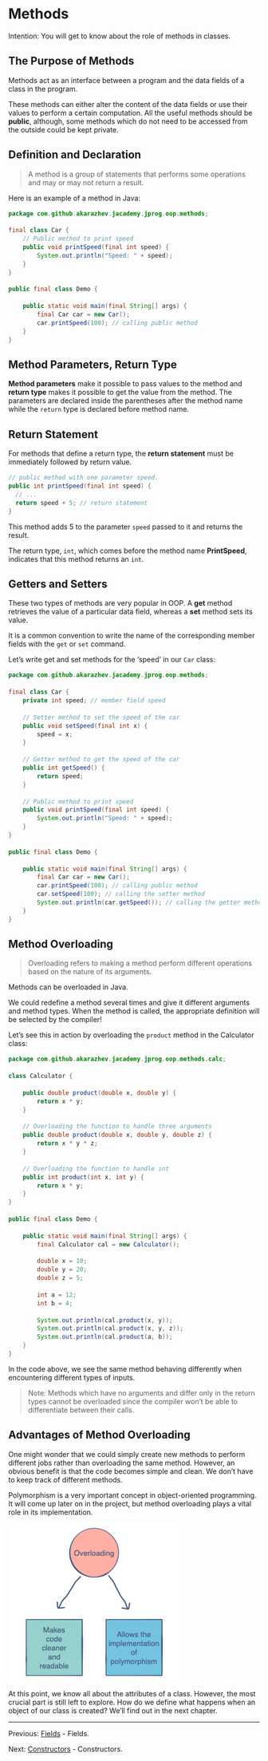 # Methods

Intention: You will get to know about the role of methods in classes.

## The Purpose of Methods

Methods act as an interface between a program and the data fields of a class in the program.

These methods can either alter the content of the data fields or use their values to perform a certain computation. 
All the useful methods should be <b>public</b>, although, some methods which do not need to be accessed from the outside 
could be kept private.

## Definition and Declaration

> A method is a group of statements that performs some operations and may or may not return a result.

Here is an example of a method in Java:

```java
package com.github.akarazhev.jacademy.jprog.oop.methods;

final class Car {
    // Public method to print speed
    public void printSpeed(final int speed) {
        System.out.println("Speed: " + speed);
    }
}

public final class Demo {

    public static void main(final String[] args) {
        final Car car = new Car();
        car.printSpeed(100); // calling public method
    }
}
```

## Method Parameters, Return Type

<b>Method parameters</b> make it possible to pass values to the method and <b>return type</b> makes it possible 
to get the value from the method. The parameters are declared inside the parentheses after the method name while 
the `return` type is declared before method name.

## Return Statement

For methods that define a return type, the <b>return statement</b> must be immediately followed by return value.

```java
// public method with one parameter speed.
public int printSpeed(final int speed) {
  // ...
  return speed + 5; // return statement
}
```

This method adds 5 to the parameter `speed` passed to it and returns the result.

The return type, `int`, which comes before the method name <b>PrintSpeed</b>, indicates that this method returns an `int`.

## Getters and Setters

These two types of methods are very popular in OOP. A <b>get</b> method retrieves the value of a particular data field, 
whereas a <b>set</b> method sets its value.

It is a common convention to write the name of the corresponding member fields with the `get` or `set` command.

Let’s write get and set methods for the ‘speed’ in our `Car` class:

```java
package com.github.akarazhev.jacademy.jprog.oop.methods;

final class Car {
    private int speed; // member field speed

    // Setter method to set the speed of the car
    public void setSpeed(final int x) {
        speed = x;
    }

    // Getter method to get the speed of the car
    public int getSpeed() {
        return speed;
    }

    // Public method to print speed
    public void printSpeed(final int speed) {
        System.out.println("Speed: " + speed);
    }
}

public final class Demo {

    public static void main(final String[] args) {
        final Car car = new Car();
        car.printSpeed(100); // calling public method
        car.setSpeed(100); // calling the setter method
        System.out.println(car.getSpeed()); // calling the getter method
    }
}
```

## Method Overloading

> Overloading refers to making a method perform different operations based on the nature of its arguments.

Methods can be overloaded in Java.

We could redefine a method several times and give it different arguments and method types. When the method is called, 
the appropriate definition will be selected by the compiler!

Let’s see this in action by overloading the `product` method in the Calculator class:

```java
package com.github.akarazhev.jacademy.jprog.oop.methods.calc;

class Calculator {

    public double product(double x, double y) {
        return x * y;
    }

    // Overloading the function to handle three arguments
    public double product(double x, double y, double z) {
        return x * y * z;
    }

    // Overloading the function to handle int
    public int product(int x, int y) {
        return x * y;
    }
}

public final class Demo {

    public static void main(final String[] args) {
        final Calculator cal = new Calculator();

        double x = 10;
        double y = 20;
        double z = 5;

        int a = 12;
        int b = 4;

        System.out.println(cal.product(x, y));
        System.out.println(cal.product(x, y, z));
        System.out.println(cal.product(a, b));
    }
}
```

In the code above, we see the same method behaving differently when encountering different types of inputs.

> Note: Methods which have no arguments and differ only in the return types cannot be overloaded since the compiler 
> won’t be able to differentiate between their calls.

## Advantages of Method Overloading

One might wonder that we could simply create new methods to perform different jobs rather than overloading the same 
method. However, an obvious benefit is that the code becomes simple and clean. We don’t have to keep track of different 
methods.

Polymorphism is a very important concept in object-oriented programming. It will come up later on in the project, 
but method overloading plays a vital role in its implementation.

![alt text](../../etc/oop/overloading.png "Overloading")

At this point, we know all about the attributes of a class. However, the most crucial part is still left to explore. 
How do we define what happens when an object of our class is created? We’ll find out in the next chapter.

<hr>

Previous: [Fields](fields.md "Fields") - Fields.

Next: [Constructors](constructors.md "Constructors") - Constructors.